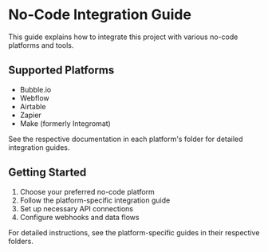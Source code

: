 
# No-Code Integration Guide

This guide explains how to integrate this project with various no-code platforms and tools.

## Supported Platforms

- Bubble.io
- Webflow
- Airtable
- Zapier
- Make (formerly Integromat)

See the respective documentation in each platform's folder for detailed integration guides.

## Getting Started

1. Choose your preferred no-code platform
2. Follow the platform-specific integration guide
3. Set up necessary API connections
4. Configure webhooks and data flows

For detailed instructions, see the platform-specific guides in their respective folders.
